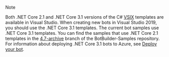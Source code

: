 > [!NOTE]
> Both .NET Core 2.1 and .NET Core 3.1 versions of the C# [VSIX](https://docs.microsoft.com/visualstudio/extensibility/anatomy-of-a-vsix-package?view=vs-2019) templates are available in Visual Studio.
> When creating new bots in Visual Studio 2019, you should use the .NET Core 3.1 templates.
> The current bot samples use .NET Core 3.1 templates. You can find the samples that use .NET Core 2.1 templates in the [4.7-archive](https://github.com/microsoft/BotBuilder-Samples/tree/4.7-archive/samples/csharp_dotnetcore) branch of the BotBuilder-Samples repository.
> For information about deploying .NET Core 3.1 bots to Azure, see [Deploy your bot](~/bot-builder-deploy-az-cli.md).

